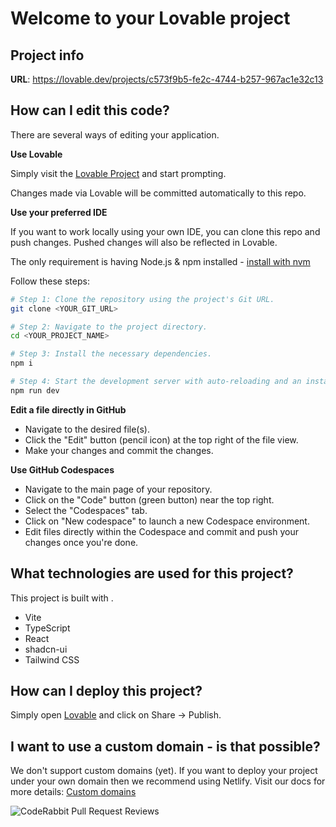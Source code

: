 # Welcome to your Lovable project

## Project info

**URL**: https://lovable.dev/projects/c573f9b5-fe2c-4744-b257-967ac1e32c13

## How can I edit this code?

There are several ways of editing your application.

**Use Lovable**

Simply visit the [Lovable Project](https://lovable.dev/projects/c573f9b5-fe2c-4744-b257-967ac1e32c13) and start prompting.

Changes made via Lovable will be committed automatically to this repo.

**Use your preferred IDE**

If you want to work locally using your own IDE, you can clone this repo and push changes. Pushed changes will also be reflected in Lovable.

The only requirement is having Node.js & npm installed - [install with nvm](https://github.com/nvm-sh/nvm#installing-and-updating)

Follow these steps:

```sh
# Step 1: Clone the repository using the project's Git URL.
git clone <YOUR_GIT_URL>

# Step 2: Navigate to the project directory.
cd <YOUR_PROJECT_NAME>

# Step 3: Install the necessary dependencies.
npm i

# Step 4: Start the development server with auto-reloading and an instant preview.
npm run dev
```

**Edit a file directly in GitHub**

- Navigate to the desired file(s).
- Click the "Edit" button (pencil icon) at the top right of the file view.
- Make your changes and commit the changes.

**Use GitHub Codespaces**

- Navigate to the main page of your repository.
- Click on the "Code" button (green button) near the top right.
- Select the "Codespaces" tab.
- Click on "New codespace" to launch a new Codespace environment.
- Edit files directly within the Codespace and commit and push your changes once you're done.

## What technologies are used for this project?

This project is built with .

- Vite
- TypeScript
- React
- shadcn-ui
- Tailwind CSS

## How can I deploy this project?

Simply open [Lovable](https://lovable.dev/projects/c573f9b5-fe2c-4744-b257-967ac1e32c13) and click on Share -> Publish.

## I want to use a custom domain - is that possible?

We don't support custom domains (yet). If you want to deploy your project under your own domain then we recommend using Netlify. Visit our docs for more details: [Custom domains](https://docs.lovable.dev/tips-tricks/custom-domain/)


![CodeRabbit Pull Request Reviews](https://img.shields.io/coderabbit/prs/github/VitoBruno/hotel-chatbot-haven?utm_source=oss&utm_medium=github&utm_campaign=VitoBruno%2Fhotel-chatbot-haven&labelColor=171717&color=FF570A&link=https%3A%2F%2Fcoderabbit.ai&label=CodeRabbit+Reviews)